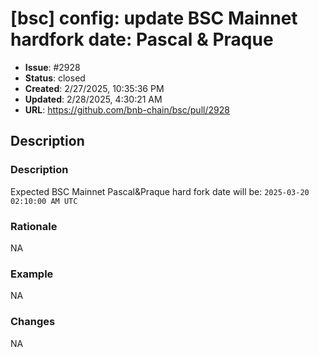 # [bsc] config: update BSC Mainnet hardfork date: Pascal & Praque

- **Issue**: #2928
- **Status**: closed
- **Created**: 2/27/2025, 10:35:36 PM
- **Updated**: 2/28/2025, 4:30:21 AM
- **URL**: https://github.com/bnb-chain/bsc/pull/2928

## Description

### Description
Expected BSC Mainnet Pascal&Praque hard fork date will be: `2025-03-20 02:10:00 AM UTC`

### Rationale
NA

### Example
NA

### Changes
NA